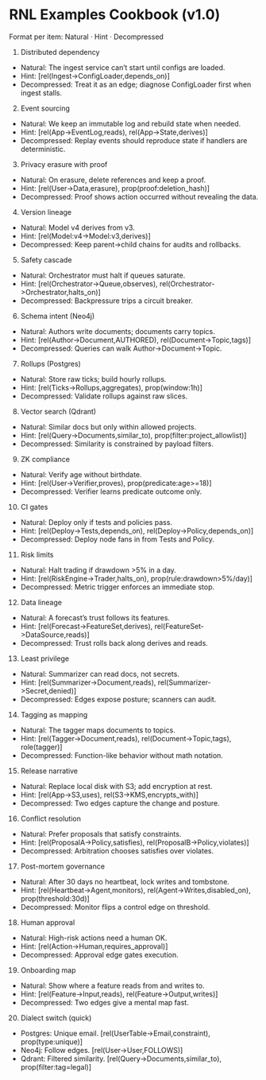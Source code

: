 # RNL Examples Cookbook (v1.0)

Format per item: Natural · Hint · Decompressed

1) Distributed dependency
- Natural: The ingest service can’t start until configs are loaded.
- Hint: [rel(Ingest->ConfigLoader,depends_on)]
- Decompressed: Treat it as an edge; diagnose ConfigLoader first when ingest stalls.

2) Event sourcing
- Natural: We keep an immutable log and rebuild state when needed.
- Hint: [rel(App->EventLog,reads), rel(App->State,derives)]
- Decompressed: Replay events should reproduce state if handlers are deterministic.

3) Privacy erasure with proof
- Natural: On erasure, delete references and keep a proof.
- Hint: [rel(User->Data,erasure), prop(proof:deletion_hash)]
- Decompressed: Proof shows action occurred without revealing the data.

4) Version lineage
- Natural: Model v4 derives from v3.
- Hint: [rel(Model:v4->Model:v3,derives)]
- Decompressed: Keep parent->child chains for audits and rollbacks.

5) Safety cascade
- Natural: Orchestrator must halt if queues saturate.
- Hint: [rel(Orchestrator->Queue,observes), rel(Orchestrator->Orchestrator,halts_on)]
- Decompressed: Backpressure trips a circuit breaker.

6) Schema intent (Neo4j)
- Natural: Authors write documents; documents carry topics.
- Hint: [rel(Author->Document,AUTHORED), rel(Document->Topic,tags)]
- Decompressed: Queries can walk Author->Document->Topic.

7) Rollups (Postgres)
- Natural: Store raw ticks; build hourly rollups.
- Hint: [rel(Ticks->Rollups,aggregates), prop(window:1h)]
- Decompressed: Validate rollups against raw slices.

8) Vector search (Qdrant)
- Natural: Similar docs but only within allowed projects.
- Hint: [rel(Query->Documents,similar_to), prop(filter:project_allowlist)]
- Decompressed: Similarity is constrained by payload filters.

9) ZK compliance
- Natural: Verify age without birthdate.
- Hint: [rel(User->Verifier,proves), prop(predicate:age>=18)]
- Decompressed: Verifier learns predicate outcome only.

10) CI gates
- Natural: Deploy only if tests and policies pass.
- Hint: [rel(Deploy->Tests,depends_on), rel(Deploy->Policy,depends_on)]
- Decompressed: Deploy node fans in from Tests and Policy.

11) Risk limits
- Natural: Halt trading if drawdown >5% in a day.
- Hint: [rel(RiskEngine->Trader,halts_on), prop(rule:drawdown>5%/day)]
- Decompressed: Metric trigger enforces an immediate stop.

12) Data lineage
- Natural: A forecast’s trust follows its features.
- Hint: [rel(Forecast->FeatureSet,derives), rel(FeatureSet->DataSource,reads)]
- Decompressed: Trust rolls back along derives and reads.

13) Least privilege
- Natural: Summarizer can read docs, not secrets.
- Hint: [rel(Summarizer->Document,reads), rel(Summarizer->Secret,denied)]
- Decompressed: Edges expose posture; scanners can audit.

14) Tagging as mapping
- Natural: The tagger maps documents to topics.
- Hint: [rel(Tagger->Document,reads), rel(Document->Topic,tags), role(tagger)]
- Decompressed: Function-like behavior without math notation.

15) Release narrative
- Natural: Replace local disk with S3; add encryption at rest.
- Hint: [rel(App->S3,uses), rel(S3->KMS,encrypts_with)]
- Decompressed: Two edges capture the change and posture.

16) Conflict resolution
- Natural: Prefer proposals that satisfy constraints.
- Hint: [rel(ProposalA->Policy,satisfies), rel(ProposalB->Policy,violates)]
- Decompressed: Arbitration chooses satisfies over violates.

17) Post-mortem governance
- Natural: After 30 days no heartbeat, lock writes and tombstone.
- Hint: [rel(Heartbeat->Agent,monitors), rel(Agent->Writes,disabled_on), prop(threshold:30d)]
- Decompressed: Monitor flips a control edge on threshold.

18) Human approval
- Natural: High-risk actions need a human OK.
- Hint: [rel(Action->Human,requires_approval)]
- Decompressed: Approval edge gates execution.

19) Onboarding map
- Natural: Show where a feature reads from and writes to.
- Hint: [rel(Feature->Input,reads), rel(Feature->Output,writes)]
- Decompressed: Two edges give a mental map fast.

20) Dialect switch (quick)
- Postgres: Unique email. [rel(UserTable->Email,constraint), prop(type:unique)]
- Neo4j: Follow edges. [rel(User->User,FOLLOWS)]
- Qdrant: Filtered similarity. [rel(Query->Documents,similar_to), prop(filter:tag=legal)]
